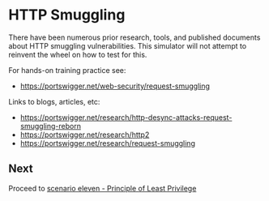 # HTTP Smuggling

There have been numerous prior research, tools, and published documents about HTTP smuggling vulnerabilities. This simulator will not attempt to reinvent the wheel on how to test for this.

For hands-on training practice see:
* https://portswigger.net/web-security/request-smuggling

Links to blogs, articles, etc:
* https://portswigger.net/research/http-desync-attacks-request-smuggling-reborn
* https://portswigger.net/research/http2
* https://portswigger.net/research/request-smuggling

## Next

Proceed to [scenario eleven - Principle of Least Privilege](11-least_privilege.md)